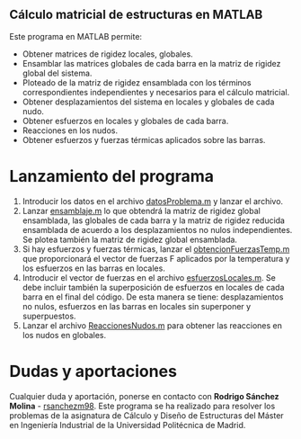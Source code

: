 ## Cálculo matricial de estructuras en MATLAB
Este programa en MATLAB permite:
* Obtener matrices de rigidez locales, globales. 
* Ensamblar las matrices globales de cada barra en la matriz de rigidez global del sistema. 
* Ploteado de la matriz de rigidez ensamblada con los términos correspondientes independientes y necesarios para el cálculo matricial.
* Obtener desplazamientos del sistema en locales y globales de cada nudo. 
* Obtener esfuerzos en locales y globales de cada barra.
* Reacciones en los nudos. 
* Obtener esfuerzos y fuerzas térmicas aplicados sobre las barras.



# Lanzamiento del programa
1. Introducir los datos en el archivo [datosProblema.m](https://github.com/rsanchezm98/calculo-matricial-estructuras/blob/mejora-1/datosProblema.m) y lanzar el archivo.
2. Lanzar [ensamblaje.m](https://github.com/rsanchezm98/calculo-matricial-estructuras/blob/mejora-1/ensamblaje.m) lo que obtendrá la matriz de rigidez global ensamblada, las globales de cada barra y la matriz de rigidez reducida ensamblada de acuerdo a los desplazamientos no nulos independientes. Se plotea también la matriz de rigidez global ensamblada.
2. Si hay esfuerzos y fuerzas térmicas, lanzar el [obtencionFuerzasTemp.m](https://github.com/rsanchezm98/calculo-matricial-estructuras/blob/mejora-1/obtencionFuerzasTemp.m) que proporcionará el vector de fuerzas F aplicados por la temperatura y los esfuerzos en las barras en locales.
2. Introducir el vector de fuerzas en el archivo [esfuerzosLocales.m](https://github.com/rsanchezm98/calculo-matricial-estructuras/blob/main/esfuerzosLocales.m). Se debe incluir también la superposición de esfuerzos en locales de cada barra en el final del código. De esta manera se tiene: desplazamientos no nulos, esfuerzos en las barras en locales sin superponer y superpuestos. 
3. Lanzar el archivo [ReaccionesNudos.m](https://github.com/rsanchezm98/calculo-matricial-estructuras/blob/main/ReaccionesNudos.m) para obtener las reacciones en los nudos en globales. 

# Dudas y aportaciones
Cualquier duda y aportación, ponerse en contacto con **Rodrigo Sánchez Molina** - [rsanchezm98](https://github.com/rsanchezm98). Este programa se ha realizado para resolver los problemas de la asignatura de Cálculo y Diseño de Estructuras del Máster en Ingeniería Industrial de la Universidad Politécnica de Madrid. 

